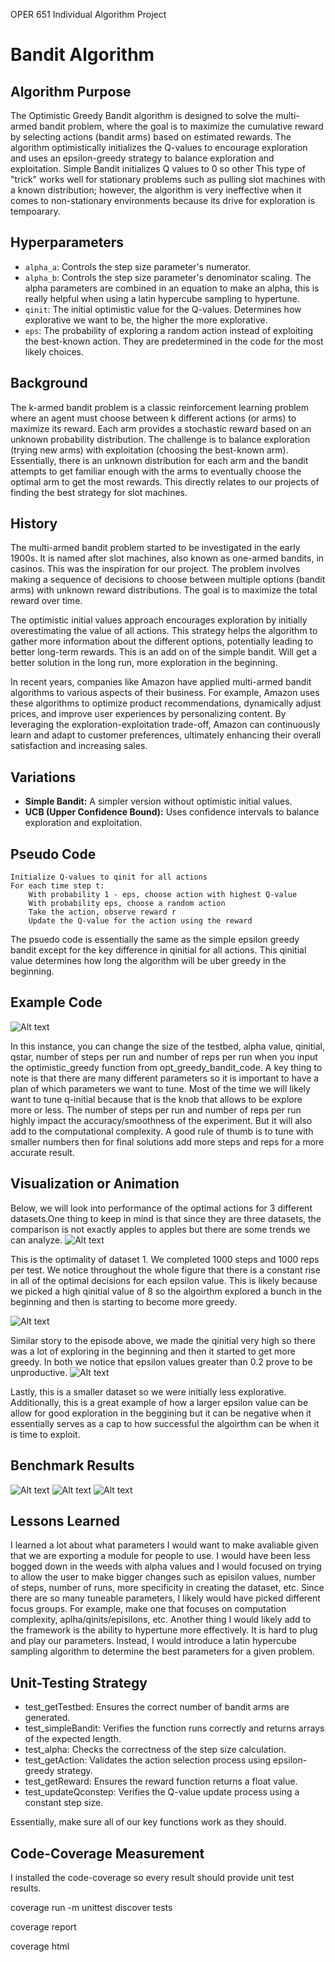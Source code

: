 OPER 651 Individual Algorithm Project
# Bandit Algorithm

## Algorithm Purpose
The Optimistic Greedy Bandit algorithm is designed to solve the multi-armed bandit problem, where the goal is to maximize the cumulative reward by selecting actions (bandit arms) based on estimated rewards. The algorithm optimistically initializes the Q-values to encourage exploration and uses an epsilon-greedy strategy to balance exploration and exploitation. Simple Bandit initializes Q values to 0 so other This type of "trick" works well for stationary problems such as pulling slot machines with a known distribution; however, the algorithm is very ineffective when it comes to non-stationary environments because its drive for exploration is tempoarary. 

## Hyperparameters
- `alpha_a`: Controls the step size parameter's numerator.
- `alpha_b`: Controls the step size parameter's denominator scaling.
  The alpha parameters are combined in an equation to make an alpha, this is really helpful when using a latin hypercube sampling to hypertune.
- `qinit`: The initial optimistic value for the Q-values. Determines how explorative we want to be, the higher the more explorative.
- `eps`: The probability of exploring a random action instead of exploiting the best-known action. They are predetermined in the code for the most likely choices.

## Background
The k-armed bandit problem is a classic reinforcement learning problem where an agent must choose between k different actions (or arms) to maximize its reward. Each arm provides a stochastic reward based on an unknown probability distribution. The challenge is to balance exploration (trying new arms) with exploitation (choosing the best-known arm). Essentially, there is an unknown distribution for each arm and the bandit attempts to get familiar enough with the arms to eventually choose the optimal arm to get the most rewards. This directly relates to our projects of finding the best strategy for slot machines.

## History
The multi-armed bandit problem started to be investigated in the early 1900s. It is named after slot machines, also known as one-armed bandits, in casinos. This was the inspiration for our project. The problem involves making a sequence of decisions to choose between multiple options (bandit arms) with unknown reward distributions. The goal is to maximize the total reward over time.

The optimistic initial values approach encourages exploration by initially overestimating the value of all actions. This strategy helps the algorithm to gather more information about the different options, potentially leading to better long-term rewards. This is an add on of the simple bandit. Will get a better solution in the long run, more exploration in the beginning.

In recent years, companies like Amazon have applied multi-armed bandit algorithms to various aspects of their business. For example, Amazon uses these algorithms to optimize product recommendations, dynamically adjust prices, and improve user experiences by personalizing content. By leveraging the exploration-exploitation trade-off, Amazon can continuously learn and adapt to customer preferences, ultimately enhancing their overall satisfaction and increasing sales.

## Variations
- **Simple Bandit:** A simpler version without optimistic initial values.
- **UCB (Upper Confidence Bound):** Uses confidence intervals to balance exploration and exploitation.

## Pseudo Code
```pseudo
Initialize Q-values to qinit for all actions
For each time step t:
    With probability 1 - eps, choose action with highest Q-value
    With probability eps, choose a random action
    Take the action, observe reward r
    Update the Q-value for the action using the reward
```

The psuedo code is essentially the same as the simple epsilon greedy bandit except for the key difference in qinitial for all actions. This qinitial value determines how long the algorithm will be uber greedy in the beginning.

## Example Code
![Alt text](example.png)

In this instance, you can change the size of the testbed, alpha value, qinitial, qstar, number of steps per run and number of reps per run when you input the optimistic_greedy function from opt_greedy_bandit_code. A key thing to note is that there are many different parameters so it is important to have a plan of which parameters we want to tune. Most of the time we will likely want to tune q-initial because that is the knob that allows to be explore more or less. The number of steps per run and number of reps per run highly impact the accuracy/smoothness of the experiment. But it will also add to the computational complexity. A good rule of thumb is to tune with smaller numbers then for final solutions add more steps and reps for a more accurate result. 

## Visualization or Animation
Below, we will look into performance of the optimal actions for 3 different datasets.One thing to keep in mind is that since they are three datasets, the comparison is not exactly apples to apples but there are some trends we can analyze.
![Alt text](opt2.png)

This is the optimality of dataset 1. We completed 1000 steps and 1000 reps per test. We notice throughout the whole figure that there is a constant rise in all of the optimal decisions for each epsilon value. This is likely because we picked a high qinitial value of 8 so the algoirthm explored a bunch in the beginning and then is starting to become more greedy.  


![Alt text](opt3.png)

Similar story to the episode above, we made the qinitial very high so there was a lot of exploring in the beginning and then it started to get more greedy. In both we notice that epsilon values greater than 0.2 prove to be unproductive.
![Alt text](opt1.png)

Lastly, this is a smaller dataset so we were initially less explorative. Additionally, this is a great example of how a larger epsilon value can be allow for good exploration in the beggining but it can be negative when it essentially serves as a cap to how successful the algoirthm can be when it is time to exploit. 

## Benchmark Results
![Alt text](rew2.png)
![Alt text](rew3.png)
![Alt text](rew1.png)

## Lessons Learned
I learned a lot about what parameters I would want to make avaliable given that we are exporting a module for people to use. I would have been less bogged down in the weeds with alpha values and I would focused on trying to allow the user to make bigger changes such as episilon values, number of steps, number of runs, more specificity in creating the dataset, etc. Since there are so many tuneable parameters, I likely would have picked different focus groups. For example, make one that focuses on computation complexity, aplha/qinits/episilons, etc. Another thing I would likely add to the framework is the ability to hypertune more effectively. It is hard to plug and play our parameters. Instead, I would introduce a latin hypercube sampling algorithm to determine the best parameters for a given problem.

## Unit-Testing Strategy
- test_getTestbed: Ensures the correct number of bandit arms are generated.
- test_simpleBandit: Verifies the function runs correctly and returns arrays of the expected length.
- test_alpha: Checks the correctness of the step size calculation.
- test_getAction: Validates the action selection process using epsilon-greedy strategy.
- test_getReward: Ensures the reward function returns a float value.
- test_updateQconstep: Verifies the Q-value update process using a constant step size.

Essentially, make sure all of our key functions work as they should.

## Code-Coverage Measurement

I installed the code-coverage so every result should provide unit test results.

coverage run -m unittest discover tests

coverage report

coverage html
